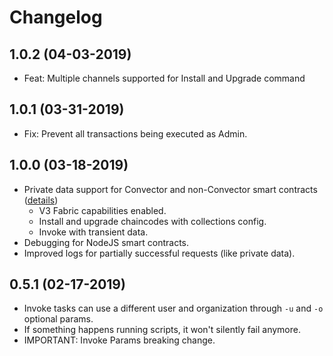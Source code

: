# Changelog

## 1.0.2 (04-03-2019)

* Feat: Multiple channels supported for Install and Upgrade command

## 1.0.1 (03-31-2019)

* Fix: Prevent all transactions being executed as Admin.

## 1.0.0 (03-18-2019)

* Private data support for Convector and non-Convector smart contracts ([details](https://github.com/worldsibu/hurley/blob/develop/privatedata.md))
  * V3 Fabric capabilities enabled.
  * Install and upgrade chaincodes with collections config.
  * Invoke with transient data.
* Debugging for NodeJS smart contracts.
* Improved logs for partially successful requests (like private data).

## 0.5.1 (02-17-2019)

* Invoke tasks can use a different user and organization through `-u` and `-o` optional params.
* If something happens running scripts, it won't silently fail anymore.
* IMPORTANT: Invoke Params breaking change.
